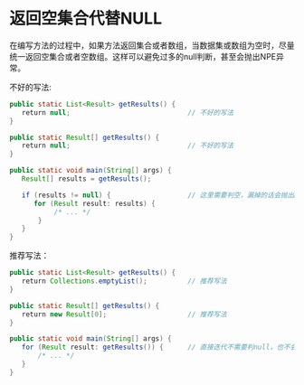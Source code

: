 # 返回空集合代替NULL

 在编写方法的过程中，如果方法返回集合或者数组，当数据集或数组为空时，尽量统一返回空集合或者空数组。这样可以避免过多的null判断，甚至会抛出NPE异常。
 
 不好的写法:
 
 ```Java
public static List<Result> getResults() {
    return null;                             // 不好的写法
}

public static Result[] getResults() {
    return null;                             // 不好的写法
}

public static void main(String[] args) {
    Result[] results = getResults();

    if (results != null) {                   // 这里需要判空，漏掉的话会抛出NPE异常
       for (Result result: results) {
            /* ... */
        }
    }
}

 ```
 
 推荐写法：
 
 ```Java
public static List<Result> getResults() {
    return Collections.emptyList();          // 推荐写法
}

public static Result[] getResults() {
    return new Result[0];                    // 推荐写法
}

public static void main(String[] args) {
    for (Result result: getResults()) {      // 直接迭代不需要判null，也不会有NPE的潜在威胁
        /* ... */
    }
}
 ```
